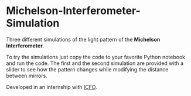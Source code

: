 # Michelson-Interferometer-Simulation
Three different simulations of the light pattern of the **Michelson Interferometer**.

To try the simulations just copy the code to your favorite Python notebook and run the code.
The first and the second simulation are provided with a slider to see how the pattern changes while modifying the distance between mirrors.



Developed in an internship with [ICFO](https://icfo.eu).
